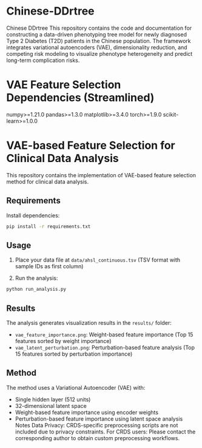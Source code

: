 # Chinese-DDrtree
Chinese DDrtree
This repository contains the code and documentation for constructing a data-driven phenotyping tree model for newly diagnosed Type 2 Diabetes (T2D) patients in the Chinese population. The framework integrates variational autoencoders (VAE), dimensionality reduction, and competing risk modeling to visualize phenotype heterogeneity and predict long-term complication risks.


# VAE Feature Selection Dependencies (Streamlined)
numpy>=1.21.0
pandas>=1.3.0
matplotlib>=3.4.0
torch>=1.9.0
scikit-learn>=1.0.0

# VAE-based Feature Selection for Clinical Data Analysis
This repository contains the implementation of VAE-based feature selection method for clinical data analysis.

## Requirements
Install dependencies:
```bash
pip install -r requirements.txt
```

## Usage

1. Place your data file at `data/ahsl_continuous.tsv` (TSV format with sample IDs as first column)

2. Run the analysis:
```bash
python run_analysis.py
```
## Results
The analysis generates visualization results in the `results/` folder:
- `vae_feature_importance.png`: Weight-based feature importance (Top 15 features sorted by weight importance)
- `vae_latent_perturbation.png`: Perturbation-based feature analysis (Top 15 features sorted by perturbation importance)
## Method
The method uses a Variational Autoencoder (VAE) with:
- Single hidden layer (512 units)
- 32-dimensional latent space
- Weight-based feature importance using encoder weights
- Perturbation-based feature importance using latent space analysis
Notes
Data Privacy: CRDS-specific preprocessing scripts are not included due to privacy constraints.
For CRDS users: Please contact the corresponding author to obtain custom preprocessing workflows.
